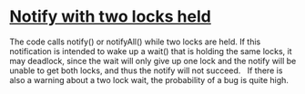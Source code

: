 # [Notify with two locks held](https://spotbugs.readthedocs.io/en/latest/bugDescriptions.html#TLW_TWO_LOCK_NOTIFY)

 The code calls notify() or notifyAll() while two locks
  are held. If this notification is intended to wake up a wait()
  that is holding the same locks, it may deadlock, since the wait
  will only give up one lock and the notify will be unable to get both locks,
  and thus the notify will not succeed.
     If there is also a warning about a two lock wait, the
   probability of a bug is quite high.